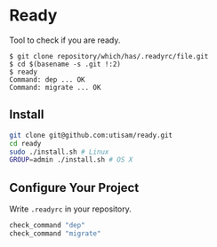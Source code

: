 # Ready

Tool to check if you are ready.

```console
$ git clone repository/which/has/.readyrc/file.git
$ cd $(basename -s .git !:2)
$ ready
Command: dep ... OK
Command: migrate ... OK
```

## Install

```bash
git clone git@github.com:utisam/ready.git
cd ready
sudo ./install.sh # Linux
GROUP=admin ./install.sh # OS X
```

## Configure Your Project

Write `.readyrc` in your repository.

```bash
check_command "dep"
check_command "migrate"
```

